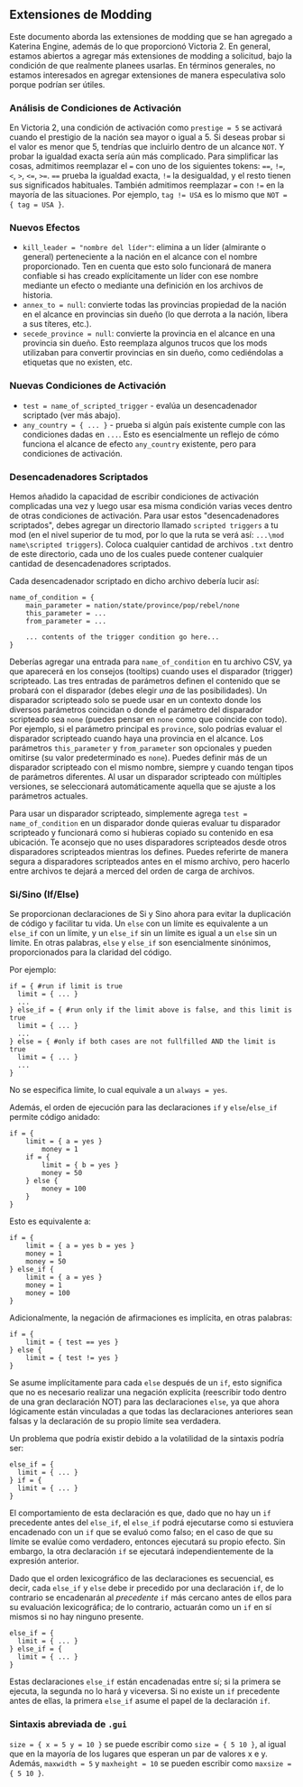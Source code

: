 ## Extensiones de Modding

Este documento aborda las extensiones de modding que se han agregado a Katerina Engine, además de lo que proporcionó Victoria 2. En general, estamos abiertos a agregar más extensiones de modding a solicitud, bajo la condición de que realmente planees usarlas. En términos generales, no estamos interesados en agregar extensiones de manera especulativa solo porque podrían ser útiles.

### Análisis de Condiciones de Activación

En Victoria 2, una condición de activación como `prestige = 5` se activará cuando el prestigio de la nación sea mayor o igual a 5. Si deseas probar si el valor es menor que 5, tendrías que incluirlo dentro de un alcance `NOT`. Y probar la igualdad exacta sería aún más complicado. Para simplificar las cosas, admitimos reemplazar el `=` con uno de los siguientes tokens: `==`, `!=`, `<`, `>`, `<=`, `>=`. `==` prueba la igualdad exacta, `!=` la desigualdad, y el resto tienen sus significados habituales. También admitimos reemplazar `=` con `!=` en la mayoría de las situaciones. Por ejemplo, `tag != USA` es lo mismo que `NOT = { tag = USA }`.

### Nuevos Efectos

- `kill_leader = "nombre del líder"`: elimina a un líder (almirante o general) perteneciente a la nación en el alcance con el nombre proporcionado. Ten en cuenta que esto solo funcionará de manera confiable si has creado explícitamente un líder con ese nombre mediante un efecto o mediante una definición en los archivos de historia.
- `annex_to = null`: convierte todas las provincias propiedad de la nación en el alcance en provincias sin dueño (lo que derrota a la nación, libera a sus títeres, etc.).
- `secede_province = null`: convierte la provincia en el alcance en una provincia sin dueño. Esto reemplaza algunos trucos que los mods utilizaban para convertir provincias en sin dueño, como cediéndolas a etiquetas que no existen, etc.

### Nuevas Condiciones de Activación

- `test = name_of_scripted_trigger` - evalúa un desencadenador scriptado (ver más abajo).
- `any_country = { ... }` - prueba si algún país existente cumple con las condiciones dadas en `...`. Esto es esencialmente un reflejo de cómo funciona el alcance de efecto `any_country` existente, pero para condiciones de activación.

### Desencadenadores Scriptados

Hemos añadido la capacidad de escribir condiciones de activación complicadas una vez y luego usar esa misma condición varias veces dentro de otras condiciones de activación. Para usar estos "desencadenadores scriptados", debes agregar un directorio llamado `scripted triggers` a tu mod (en el nivel superior de tu mod, por lo que la ruta se verá así: `...\mod name\scripted triggers`). Coloca cualquier cantidad de archivos `.txt` dentro de este directorio, cada uno de los cuales puede contener cualquier cantidad de desencadenadores scriptados.

Cada desencadenador scriptado en dicho archivo debería lucir así:
```
name_of_condition = {
	main_parameter = nation/state/province/pop/rebel/none
	this_parameter = ...
	from_parameter = ...
	
	... contents of the trigger condition go here...
}
```
Deberías agregar una entrada para `name_of_condition` en tu archivo CSV, ya que aparecerá en los consejos (tooltips) cuando uses el disparador (trigger) scripteado. Las tres entradas de parámetros definen el contenido que se probará con el disparador (debes elegir *una* de las posibilidades). Un disparador scripteado solo se puede usar en un contexto donde los diversos parámetros coincidan o donde el parámetro del disparador scripteado sea `none` (puedes pensar en `none` como que coincide con todo). Por ejemplo, si el parámetro principal es `province`, solo podrías evaluar el disparador scripteado cuando haya una provincia en el alcance. Los parámetros `this_parameter` y `from_parameter` son opcionales y pueden omitirse (su valor predeterminado es `none`). Puedes definir más de un disparador scripteado con el mismo nombre, siempre y cuando tengan tipos de parámetros diferentes. Al usar un disparador scripteado con múltiples versiones, se seleccionará automáticamente aquella que se ajuste a los parámetros actuales.

Para usar un disparador scripteado, simplemente agrega `test = name_of_condition` en un disparador donde quieras evaluar tu disparador scripteado y funcionará como si hubieras copiado su contenido en esa ubicación. Te aconsejo que no uses disparadores scripteados desde otros disparadores scripteados mientras los defines. Puedes referirte de manera segura a disparadores scripteados antes en el mismo archivo, pero hacerlo entre archivos te dejará a merced del orden de carga de archivos.

### Si/Sino (If/Else)

Se proporcionan declaraciones de Si y Sino ahora para evitar la duplicación de código y facilitar tu vida. Un `else` con un límite es equivalente a un `else_if` con un límite, y un `else_if` sin un límite es igual a un `else` sin un límite. En otras palabras, `else` y `else_if` son esencialmente sinónimos, proporcionados para la claridad del código.

Por ejemplo:
```
if = { #run if limit is true
  limit = { ... }
  ...
} else_if = { #run only if the limit above is false, and this limit is true
  limit = { ... }
  ...
} else = { #only if both cases are not fullfilled AND the limit is true
  limit = { ... }
  ...
}
```

No se especifica límite, lo cual equivale a un `always = yes`.

Además, el orden de ejecución para las declaraciones `if` y `else`/`else_if` permite código anidado:

```
if = {
	limit = { a = yes }
		money = 1
	if = {
		limit = { b = yes }
		money = 50
	} else {
		money = 100
	}
}
```
Esto es equivalente a:
```
if = {
	limit = { a = yes b = yes }
	money = 1
	money = 50
} else_if {
	limit = { a = yes }
	money = 1
	money = 100
}
```

Adicionalmente, la negación de afirmaciones es implícita, en otras palabras:
```
if = {
	limit = { test == yes }
} else {
	limit = { test != yes }
}
```

Se asume implícitamente para cada `else` después de un `if`, esto significa que no es necesario realizar una negación explícita (reescribir todo dentro de una gran declaración NOT) para las declaraciones `else`, ya que ahora lógicamente están vinculadas a que todas las declaraciones anteriores sean falsas y la declaración de su propio límite sea verdadera.

Un problema que podría existir debido a la volatilidad de la sintaxis podría ser:
```
else_if = {
  limit = { ... }
} if = {
  limit = { ... }
}
```

El comportamiento de esta declaración es que, dado que no hay un `if` precedente antes del `else_if`, el `else_if` podrá ejecutarse como si estuviera encadenado con un `if` que se evaluó como falso; en el caso de que su límite se evalúe como verdadero, entonces ejecutará su propio efecto. Sin embargo, la otra declaración `if` se ejecutará independientemente de la expresión anterior.

Dado que el orden lexicográfico de las declaraciones es secuencial, es decir, cada `else_if` y `else` debe ir precedido por una declaración `if`, de lo contrario se encadenarán al *precedente* `if` más cercano antes de ellos para su evaluación lexicográfica; de lo contrario, actuarán como un `if` en sí mismos si no hay ninguno presente.

```
else_if = {
  limit = { ... }
} else_if = {
  limit = { ... }
}
```
Estas declaraciones `else_if` están encadenadas entre sí; si la primera se ejecuta, la segunda no lo hará y viceversa. Si no existe un `if` precedente antes de ellas, la primera `else_if` asume el papel de la declaración `if`.

### Sintaxis abreviada de `.gui`

`size = { x = 5 y = 10 }` se puede escribir como `size = { 5 10 }`, al igual que en la mayoría de los lugares que esperan un par de valores x e y.
Además, `maxwidth = 5` y `maxheight = 10` se pueden escribir como `maxsize = { 5 10 }`.